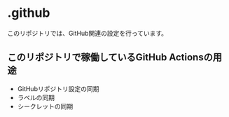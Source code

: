 # .github

このリポジトリでは、GitHub関連の設定を行っています。

## このリポジトリで稼働しているGitHub Actionsの用途

- GitHubリポジトリ設定の同期
- ラベルの同期
- シークレットの同期
